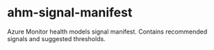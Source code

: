 # ahm-signal-manifest
Azure Monitor health models signal manifest. Contains recommended signals and suggested thresholds.  
